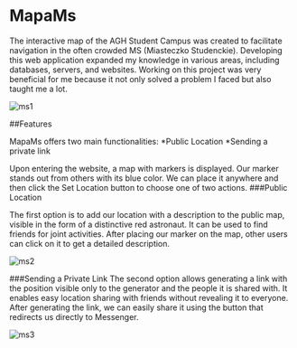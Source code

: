 # MapaMs
The interactive map of the AGH Student Campus was created to facilitate navigation in the often crowded MS (Miasteczko Studenckie). 
Developing this web application expanded my knowledge in various areas, including databases, servers, and websites. 
Working on this project was very beneficial for me because it not only solved a problem I faced but also taught me a lot.

![ms1](https://github.com/Nemezjusz/MapaMs/assets/50834734/2a661e9f-d2cb-4edd-a443-e3f7b0eb7bbf)


##Features

MapaMs offers two main functionalities:
*Public Location
*Sending a private link

Upon entering the website, a map with markers is displayed. Our marker stands out from others with its blue color. 
We can place it anywhere and then click the Set Location button to choose one of two actions.
###Public Location

The first option is to add our location with a description to the public map, visible in the form of a distinctive red astronaut. It can be used to find friends for joint activities. After placing our marker on the map, other users can click on it to get a detailed description.

![ms2](https://github.com/Nemezjusz/MapaMs/assets/50834734/62130e98-3db7-4c97-9511-02c46b853678)

###Sending a Private Link
The second option allows generating a link with the position visible only to the generator and the people it is shared with. 
It enables easy location sharing with friends without revealing it to everyone. After generating the link, we can easily 
share it using the button that redirects us directly to Messenger.

![ms3](https://github.com/Nemezjusz/MapaMs/assets/50834734/a300d2a8-c9f0-4fc7-92c6-4b3423d120cb)
